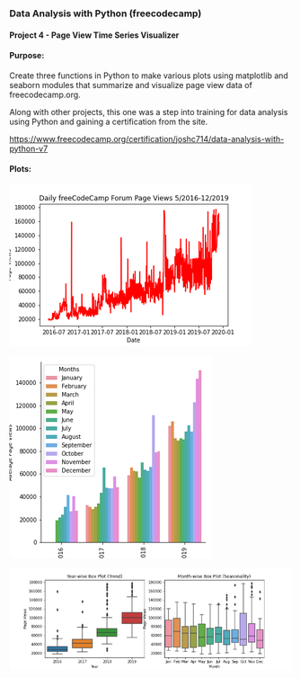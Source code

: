 ### Data Analysis with Python (freecodecamp)
#### Project 4 - Page View Time Series Visualizer

#### Purpose:

Create three functions in Python to make various plots using matplotlib and seaborn modules that summarize and visualize page view data of freecodecamp.org.

Along with other projects, this one was a step into training for data analysis using Python and gaining a certification from the site.

https://www.freecodecamp.org/certification/joshc714/data-analysis-with-python-v7

#### Plots:

![](visuals/line_plot.png)

![](visuals/bar_plot.png)

![](visuals/box_plot.png)
